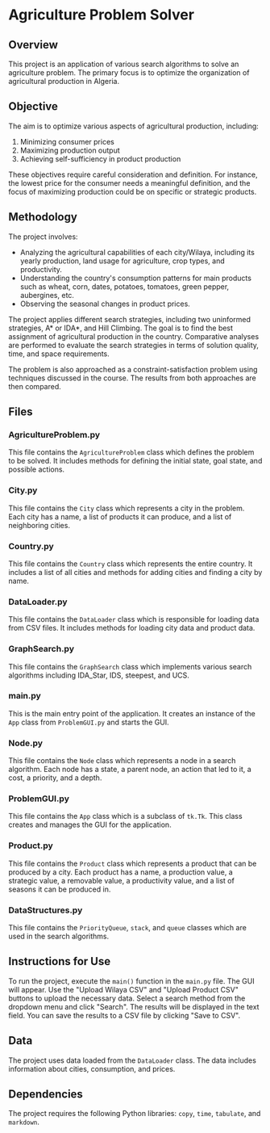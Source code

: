 # Agriculture Problem Solver

## Overview
This project is an application of various search algorithms to solve an agriculture problem. The primary focus is to optimize the organization of agricultural production in Algeria.

## Objective
The aim is to optimize various aspects of agricultural production, including:

1. Minimizing consumer prices
2. Maximizing production output
3. Achieving self-sufficiency in product production

These objectives require careful consideration and definition. For instance, the lowest price for the consumer needs a meaningful definition, and the focus of maximizing production could be on specific or strategic products.

## Methodology
The project involves:

- Analyzing the agricultural capabilities of each city/Wilaya, including its yearly production, land usage for agriculture, crop types, and productivity.
- Understanding the country's consumption patterns for main products such as wheat, corn, dates, potatoes, tomatoes, green pepper, aubergines, etc.
- Observing the seasonal changes in product prices.

The project applies different search strategies, including two uninformed strategies, A* or IDA*, and Hill Climbing. The goal is to find the best assignment of agricultural production in the country. Comparative analyses are performed to evaluate the search strategies in terms of solution quality, time, and space requirements.

The problem is also approached as a constraint-satisfaction problem using techniques discussed in the course. The results from both approaches are then compared.

## Files

### AgricultureProblem.py
This file contains the `AgricultureProblem` class which defines the problem to be solved. It includes methods for defining the initial state, goal state, and possible actions.

### City.py
This file contains the `City` class which represents a city in the problem. Each city has a name, a list of products it can produce, and a list of neighboring cities.

### Country.py
This file contains the `Country` class which represents the entire country. It includes a list of all cities and methods for adding cities and finding a city by name.

### DataLoader.py
This file contains the `DataLoader` class which is responsible for loading data from CSV files. It includes methods for loading city data and product data.

### GraphSearch.py
This file contains the `GraphSearch` class which implements various search algorithms including IDA_Star, IDS, steepest, and UCS.

### main.py
This is the main entry point of the application. It creates an instance of the `App` class from `ProblemGUI.py` and starts the GUI.

### Node.py
This file contains the `Node` class which represents a node in a search algorithm. Each node has a state, a parent node, an action that led to it, a cost, a priority, and a depth.

### ProblemGUI.py
This file contains the `App` class which is a subclass of `tk.Tk`. This class creates and manages the GUI for the application.

### Product.py
This file contains the `Product` class which represents a product that can be produced by a city. Each product has a name, a production value, a strategic value, a removable value, a productivity value, and a list of seasons it can be produced in.

### DataStructures.py
This file contains the `PriorityQueue`, `stack`, and `queue` classes which are used in the search algorithms.

## Instructions for Use
To run the project, execute the `main()` function in the `main.py` file. The GUI will appear. Use the "Upload Wilaya CSV" and "Upload Product CSV" buttons to upload the necessary data. Select a search method from the dropdown menu and click "Search". The results will be displayed in the text field. You can save the results to a CSV file by clicking "Save to CSV".

## Data
The project uses data loaded from the `DataLoader` class. The data includes information about cities, consumption, and prices.

## Dependencies
The project requires the following Python libraries: `copy`, `time`, `tabulate`, and `markdown`.
